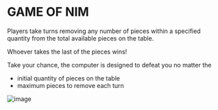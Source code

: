 # GAME OF NIM

Players take turns removing any number of pieces within a specified quantity from the total available pieces on the table. 

Whoever takes the last of the pieces wins!

Take your chance, the computer is designed to defeat you no matter the 
- initial quantity of pieces on the table
- maximum pieces to remove each turn

![image](https://user-images.githubusercontent.com/106710722/189208827-80707410-525f-4377-a8c5-25665be6f734.png)
